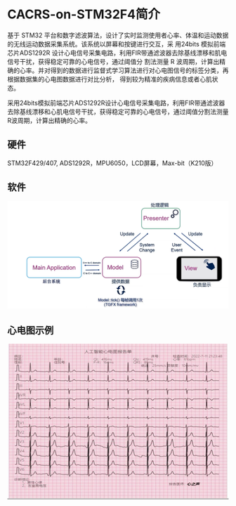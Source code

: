 # CACRS-on-STM32F4简介
基于 STM32 平台和数字滤波算法，设计了实时监测使用者心率、体温和运动数据的无线运动数据采集系统。该系统以屏幕和按键进行交互，采
用24bits 模拟前端芯片ADS1292R 设计心电信号采集电路，利用FIR带通滤波器去除基线漂移和肌电信号干扰，获得稳定可靠的心电信号，通过阈值分
割法测量 R 波周期，计算出精确的心率。并对得到的数据进行监督式学习算法进行对心电图信号的标签分类，再根据数据集的心电图数据进行对比分析，
得到较为精准的疾病信息或者心肌状态。

采用24bits模拟前端芯片ADS1292R设计心电信号采集电路，利用FIR带通滤波器去除基线漂移和心肌电信号干扰，获得稳定可靠的心电信号，通过阈值分割法测量R波周期，计算出精确的心率。 

## 硬件
STM32F429/407, ADS1292R，MPU6050，LCD屏幕，Max-bit（K210版）  
  

## 软件
![](https://github.com//liji3597/CACRS-on-STM32F4/raw/main/planoverview/1.png)   
  

## 心电图示例
![](https://github.com//liji3597/CACRS-on-STM32F4/raw/main/planoverview/2.png)
